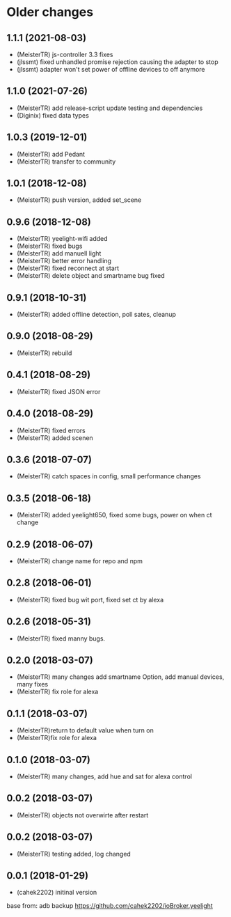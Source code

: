 # Older changes
## 1.1.1 (2021-08-03)
* (MeisterTR) js-controller 3.3 fixes
* (jlssmt) fixed unhandled promise rejection causing the adapter to stop
* (jlssmt) adapter won't set power of offline devices to off anymore

## 1.1.0 (2021-07-26)
* (MeisterTR) add release-script update testing and dependencies
* (Diginix) fixed data types

## 1.0.3 (2019-12-01)
* (MeisterTR) add Pedant
* (MeisterTR) transfer to community

## 1.0.1 (2018-12-08)
* (MeisterTR) push version, added set_scene

## 0.9.6 (2018-12-08)
* (MeisterTR) yeelight-wifi added
* (MeisterTR) fixed  bugs
* (MeisterTR) add manuell light
* (MeisterTR) better error handling
* (MeisterTR) fixed reconnect at start
* (MeisterTR) delete object and smartname bug fixed

## 0.9.1 (2018-10-31)
* (MeisterTR) added offline detection, poll sates, cleanup

## 0.9.0 (2018-08-29)
* (MeisterTR) rebuild

## 0.4.1 (2018-08-29)
* (MeisterTR) fixed JSON error

## 0.4.0 (2018-08-29)
* (MeisterTR) fixed errors
* (MeisterTR) added scenen

## 0.3.6 (2018-07-07)
* (MeisterTR) catch spaces in config, small performance changes

## 0.3.5 (2018-06-18)
* (MeisterTR) added yeelight650, fixed some bugs, power on when ct change

## 0.2.9 (2018-06-07)
* (MeisterTR) change name for repo and npm

## 0.2.8 (2018-06-01)
* (MeisterTR) fixed bug wit port, fixed set ct by alexa

## 0.2.6 (2018-05-31)
* (MeisterTR) fixed manny bugs.

## 0.2.0 (2018-03-07)
* (MeisterTR) many changes add smartname Option, add manual devices, many fixes
* (MeisterTR) fix role for alexa

## 0.1.1 (2018-03-07)
* (MeisterTR)return to default value when turn on
* (MeisterTR)fix role for alexa

## 0.1.0 (2018-03-07)
* (MeisterTR) many changes, add hue and sat for alexa control

## 0.0.2 (2018-03-07)
* (MeisterTR) objects not overwirte after restart

## 0.0.2 (2018-03-07)
* (MeisterTR) testing added, log changed

## 0.0.1 (2018-01-29)
* (cahek2202) initinal version



base from: adb backup https://github.com/cahek2202/ioBroker.yeelight